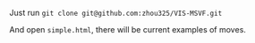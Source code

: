 Just run
`git clone git@github.com:zhou325/VIS-MSVF.git`

And open `simple.html`, there will be current examples of moves.